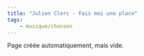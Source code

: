 ```yaml
---
title: "Julien Clerc - Fais moi une place"
tags:
    - musique/chanson
---
```


Page créée automatiquement, mais vide.
